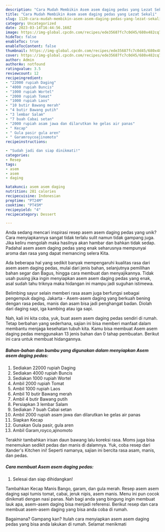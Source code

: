 ```yaml
---
description: "Cara Mudah Membikin Asem asem daging pedas yang Lezat Sekali"
title: "Cara Mudah Membikin Asem asem daging pedas yang Lezat Sekali"
slug: 1120-cara-mudah-membikin-asem-asem-daging-pedas-yang-lezat-sekali
category: Uncategorized
date: 2023-03-14T16:44:56.160Z
image: https://img-global.cpcdn.com/recipes/ede35687fc7c0d45/680x482cq70/asem-asem-daging-pedas-foto-resep-utama.jpg
hideToc: false
enableToc: true
enableTocContent: false
thumbnail: https://img-global.cpcdn.com/recipes/ede35687fc7c0d45/680x482cq70/asem-asem-daging-pedas-foto-resep-utama.jpg
cover: https://img-global.cpcdn.com/recipes/ede35687fc7c0d45/680x482cq70/asem-asem-daging-pedas-foto-resep-utama.jpg
author: Admin
authorAv: notfound
ratingvalue: 3.5
reviewcount: 12
recipeingredient:
- "22000 rupiah Daging"
- "4000 rupiah Buncis"
- "1000 rupiah Wortel"
- "2000 rupiah Tomat"
- "1000 rupiah Laos"
- "10 butir Bawang merah"
- "4 butir Bawang putih"
- "3 lembar Salam"
- "7 buah Cabai setan"
- "2000 rupiah asam jawa dan dilarutkan ke gelas air panas"
- " Kecap"
- " Gula pasir gula aren"
- " Garamroycoajinomoto"
recipeinstructions:

- "Sudah jadi dan siap dinikmati!"
categories:
- Resep
tags:
- asem
- asem
- daging

katakunci: asem asem daging 
nutrition: 281 calories
recipecuisine: Indonesian
preptime: "PT24M"
cooktime: "PT45M"
recipeyield: "4"
recipecategory: Dessert

---
```





Anda sedang mencari inspirasi resep asem asem daging pedas yang unik? Cara menyiapkannya sangat tidak terlalu sulit namun tidak gampang juga. Jika keliru mengolah maka hasilnya akan hambar dan bahkan tidak sedap. Padahal asem asem daging pedas yang enak seharusnya mempunyai aroma dan rasa yang dapat memancing selera Kita.





Ada beberapa hal yang sedikit banyak mempengaruhi kualitas rasa dari asem asem daging pedas, mulai dari jenis bahan, selanjutnya pemilihan bahan segar dan Bagus, hingga cara membuat dan menyajikannya. Tidak usah pusing jika ingin menyiapkan asem asem daging pedas yang enak,      asal sudah tahu triknya maka hidangan ini mampu jadi suguhan istimewa.














Belimbing sayur selain memberi rasa asam juga berfungsi sebagai pengempuk daging. Jakarta - Asem-asem daging yang berkuah bening dengan rasa pedas, manis dan asam bisa jadi penghangat badan. Diolah dari daging sapi, iga kambing atau iga sapi.






Nah, kali ini kita coba, yuk, buat asem asem daging pedas sendiri di rumah. Tetap berbahan yang sederhana, sajian ini bisa memberi manfaat dalam membantu menjaga kesehatan tubuh kita. Kamu bisa membuat Asem asem daging pedas menggunakan 13 jenis bahan dan 0 tahap pembuatan. Berikut ini cara untuk membuat hidangannya.

<!--inarticleads1-->

##### Bahan-bahan dan bumbu yang digunakan dalam menyiapkan Asem asem daging pedas:

1. Sediakan 22000 rupiah Daging
1. Sediakan 4000 rupiah Buncis
1. Sediakan 1000 rupiah Wortel
1. Ambil 2000 rupiah Tomat
1. Ambil 1000 rupiah Laos
1. Ambil 10 butir Bawang merah
1. Ambil 4 butir Bawang putih
1. Persiapkan 3 lembar Salam
1. Sediakan 7 buah Cabai setan
1. Ambil 2000 rupiah asam jawa dan dilarutkan ke gelas air panas
1. Siapkan  Kecap
1. Gunakan  Gula pasir, gula aren
1. Ambil  Garam,royco,ajinomoto


Terakhir tambahkan irisan daun bawang lalu koreksi rasa. Moms juga bisa menemukan sedikit pedas dan manis di dalamnya. Yuk, coba resep dari Xander&#39;s Kitchen ini! Seperti namanya, sajian ini bercita rasa asam, manis, dan pedas. 

<!--inarticleads2-->

##### Cara membuat Asem asem daging pedas:


1. Selesai dan siap dihidangkan!

Tambahkan Kecap Manis Bango, garam, dan gula merah. Resep asem asem daging sapi tumis tomat, cabai, jeruk nipis, asem manis. Menu ini pun cocok dinikmati dengan nasi panas. Nah bagi anda yang bingung ingin membuat lauk apa, asem-asem daging bisa menjadi referensi. Berikut resep dan cara membuat asem-asem daging yang bisa anda coba di rumah. 

Bagaimana? Gampang kan? Itulah cara menyiapkan asem asem daging pedas yang bisa anda lakukan di rumah. Selamat menikmati
